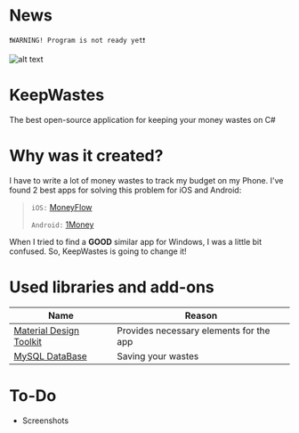 # News
`❗WARNING! Program is not ready yet❗`


![alt text](https://pp.userapi.com/c849320/v849320396/25248/NvEeQHqjx8g.jpg)
# KeepWastes 
The best open-source application for keeping your money wastes on C#

# Why was it created?
I have to write a lot of money wastes to track my budget on my Phone. I've found 2 best apps for solving this problem for iOS and Android: 
>`iOS:` [MoneyFlow](https://itunes.apple.com/RU/app/id900890647)
>
>`Android:` [1Money](https://play.google.com/store/apps/details?id=org.pixelrush.moneyiq&hl=ru)

When I tried to find a **GOOD** similar app for Windows, I was a little bit confused. So, KeepWastes is going to change it! 

# Used libraries and add-ons

Name  | Reason
----------------|----------------------
[Material Design Toolkit](https://github.com/ButchersBoy/MaterialDesignInXamlToolkit)| Provides necessary elements for the app
[MySQL DataBase](https://dev.mysql.com/downloads/workbench/) | Saving your wastes
# To-Do
* Screenshots
